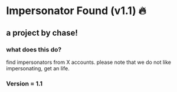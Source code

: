 # Impersonator Found (v1.1) :fire:
## a project by chase!
### what does this do?
find impersonators from X accounts.
please note that we do not like impersonating, get an life.
### Version = 1.1
